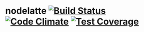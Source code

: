 # nodelatte [![Build Status](https://travis-ci.org/royschuyler/nodelatte.svg?branch=master)](https://travis-ci.org/royschuyler/nodelatte) [![Code Climate](https://codeclimate.com/github/royschuyler/nodelatte/badges/gpa.svg)](https://codeclimate.com/github/royschuyler/nodelatte) [![Test Coverage](https://codeclimate.com/github/royschuyler/nodelatte/badges/coverage.svg)](https://codeclimate.com/github/royschuyler/nodelatte/coverage)
